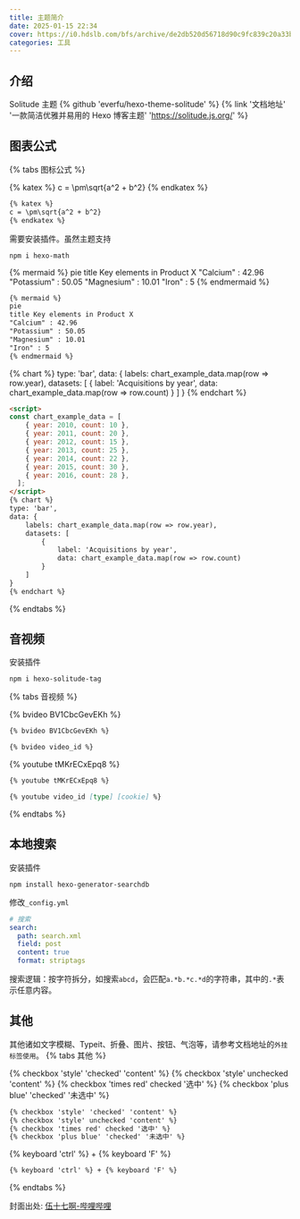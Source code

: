 ```yaml
---
title: 主题简介
date: 2025-01-15 22:34
cover: https://i0.hdslb.com/bfs/archive/de2db520d56718d90c9fc839c20a33b643183326.jpg
categories: 工具
---
```


## 介绍

Solitude 主题
{% github 'everfu/hexo-theme-solitude' %}
{% link '文档地址' '一款简洁优雅并易用的 Hexo 博客主题' 'https://solitude.js.org/' %}


## 图表公式

{% tabs 图标公式 %}

<!-- tab 数学公式 -->

{% katex %}
c = \pm\sqrt{a^2 + b^2}
{% endkatex %}

```markdown
{% katex %}
c = \pm\sqrt{a^2 + b^2}
{% endkatex %}
```

需要安装插件。虽然主题支持
```shell
npm i hexo-math
```

<!-- endtab -->

<!-- tab mermaid -->

{% mermaid %}
pie
title Key elements in Product X
"Calcium" : 42.96
"Potassium" : 50.05
"Magnesium" : 10.01
"Iron" : 5
{% endmermaid %}

```markdown
{% mermaid %}
pie
title Key elements in Product X
"Calcium" : 42.96
"Potassium" : 50.05
"Magnesium" : 10.01
"Iron" : 5
{% endmermaid %}
```

<!-- endtab -->

<!-- tab chart -->

<script>
const chart_example_data = [
    { year: 2010, count: 10 },
    { year: 2011, count: 20 },
    { year: 2012, count: 15 },
    { year: 2013, count: 25 },
    { year: 2014, count: 22 },
    { year: 2015, count: 30 },
    { year: 2016, count: 28 },
  ];
</script>
{% chart %}
type: 'bar',
data: {
    labels: chart_example_data.map(row => row.year),
    datasets: [
        {
            label: 'Acquisitions by year',
            data: chart_example_data.map(row => row.count)
        }
    ]
}
{% endchart %}

```markdown
<script>
const chart_example_data = [
    { year: 2010, count: 10 },
    { year: 2011, count: 20 },
    { year: 2012, count: 15 },
    { year: 2013, count: 25 },
    { year: 2014, count: 22 },
    { year: 2015, count: 30 },
    { year: 2016, count: 28 },
  ];
</script>
{% chart %}
type: 'bar',
data: {
    labels: chart_example_data.map(row => row.year),
    datasets: [
        {
            label: 'Acquisitions by year',
            data: chart_example_data.map(row => row.count)
        }
    ]
}
{% endchart %}
```
<!-- endtab -->

{% endtabs %}

## 音视频

安装插件
```shell
npm i hexo-solitude-tag
```

{% tabs 音视频 %}

<!-- tab 哔哩哔哩 -->

{% bvideo BV1CbcGevEKh %}

```markdown
{% bvideo BV1CbcGevEKh %}

{% bvideo video_id %}
```

<!-- endtab -->

<!-- tab youtube -->

{% youtube tMKrECxEpq8 %}

```markdown
{% youtube tMKrECxEpq8 %}

{% youtube video_id [type] [cookie] %}
```
<!-- endtab -->

{% endtabs %}

## 本地搜索

安装插件
```shell
npm install hexo-generator-searchdb
```

修改`_config.yml`
```yml
# 搜索
search:
  path: search.xml
  field: post
  content: true
  format: striptags
```

搜索逻辑：按字符拆分，如搜索`abcd`，会匹配`a.*b.*c.*d`的字符串，其中的`.*`表示任意内容。

## 其他

其他诸如文字模糊、Typeit、折叠、图片、按钮、气泡等，请参考文档地址的`外挂标签使用`。
{% tabs 其他 %}
<!-- tab 复选框 -->
{% checkbox 'style' 'checked' 'content' %}
{% checkbox 'style' unchecked 'content' %}
{% checkbox 'times red' checked '选中' %}
{% checkbox 'plus blue' 'checked' '未选中' %}

```markdown
{% checkbox 'style' 'checked' 'content' %}
{% checkbox 'style' unchecked 'content' %}
{% checkbox 'times red' checked '选中' %}
{% checkbox 'plus blue' 'checked' '未选中' %}
```
<!-- endtab -->

<!-- tab 键盘按键 -->
{% keyboard 'ctrl' %} + {% keyboard 'F' %}

```markdown
{% keyboard 'ctrl' %} + {% keyboard 'F' %}
```
<!-- endtab -->

{% endtabs %}



封面出处: [伍十七啊-哔哩哔哩](https://www.bilibili.com/video/BV1B9W6eaEX1)